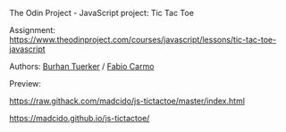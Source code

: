 The Odin Project - JavaScript project: Tic Tac Toe

Assignment: https://www.theodinproject.com/courses/javascript/lessons/tic-tac-toe-javascript

Authors: <a href="https://github.com/btuerker">Burhan Tuerker</a> / <a href="https://github.com/madcido">Fabio Carmo</a>

Preview: 

https://raw.githack.com/madcido/js-tictactoe/master/index.html

https://madcido.github.io/js-tictactoe/